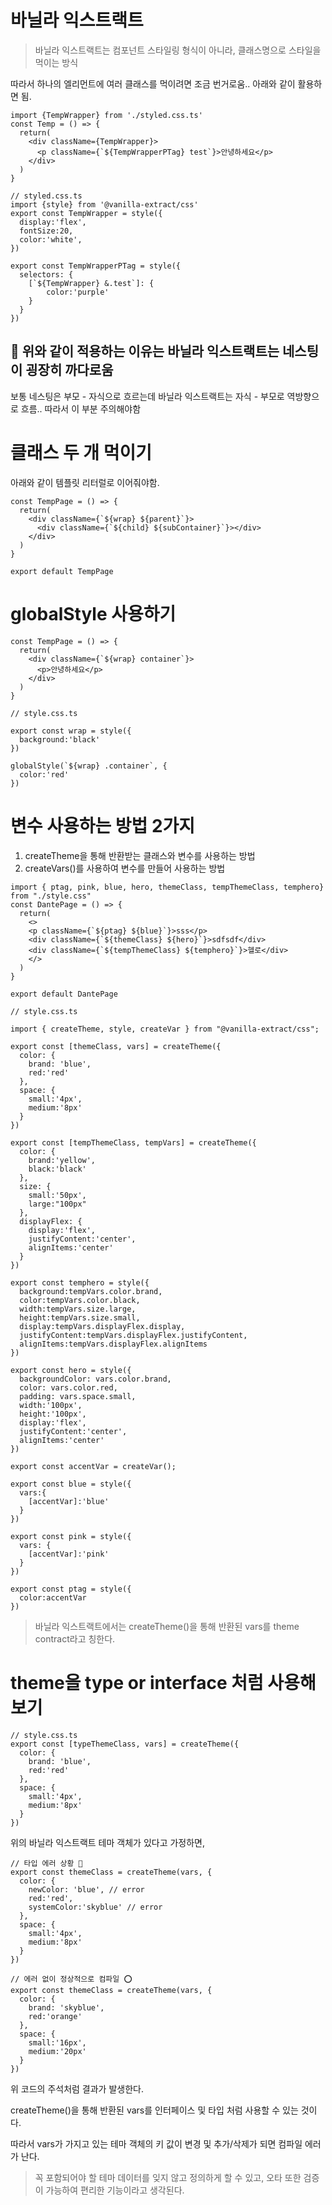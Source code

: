 # 바닐라 익스트랙트 

> 바닐라 익스트랙트는 컴포넌트 스타일링 형식이 아니라, 클래스명으로 스타일을 먹이는 방식

따라서 하나의 엘리먼트에 여러 클래스를 먹이려면 조금 번거로움..
아래와 같이 활용하면 됨.

```tsx
import {TempWrapper} from './styled.css.ts'
const Temp = () => {
  return(
    <div className={TempWrapper}>
      <p className={`${TempWrapperPTag} test`}>안녕하세요</p>
    </div>
  )
}

// styled.css.ts
import {style} from '@vanilla-extract/css'
export const TempWrapper = style({
  display:'flex',
  fontSize:20,
  color:'white',
})

export const TempWrapperPTag = style({
  selectors: {
    [`${TempWrapper} &.test`]: {
        color:'purple'
    }
  }
})
```

## 📌 위와 같이 적용하는 이유는 바닐라 익스트랙트는 네스팅이 굉장히 까다로움

보통 네스팅은 부모 - 자식으로 흐르는데 바닐라 익스트랙트는 자식 - 부모로 역방향으로 흐름.. 따라서 이 부분 주의해야함



# 클래스 두 개 먹이기
아래와 같이 템플릿 리터럴로 이어줘야함.
```tsx
const TempPage = () => {
  return(
    <div className={`${wrap} ${parent}`}>
      <div className={`${child} ${subContainer}`}></div>
    </div>
  )
}

export default TempPage
```

# globalStyle 사용하기
```tsx
const TempPage = () => {
  return(
    <div className={`${wrap} container`}>
      <p>안녕하세요</p>
    </div>
  )
}

// style.css.ts

export const wrap = style({
  background:'black'
})

globalStyle(`${wrap} .container`, {
  color:'red'
})
```

# 변수 사용하는 방법 2가지
1. createTheme을 통해 반환받는 클래스와 변수를 사용하는 방법
2. createVars()를 사용하여 변수를 만들어 사용하는 방법

```tsx
import { ptag, pink, blue, hero, themeClass, tempThemeClass, temphero} from "./style.css"
const DantePage = () => {
  return(
    <>
    <p className={`${ptag} ${blue}`}>sss</p>
    <div className={`${themeClass} ${hero}`}>sdfsdf</div>
    <div className={`${tempThemeClass} ${temphero}`}>헬로</div>
    </>
  )
}

export default DantePage

// style.css.ts

import { createTheme, style, createVar } from "@vanilla-extract/css";

export const [themeClass, vars] = createTheme({
  color: {
    brand: 'blue',
    red:'red'
  },
  space: {
    small:'4px',
    medium:'8px'
  }
})

export const [tempThemeClass, tempVars] = createTheme({
  color: {
    brand:'yellow',
    black:'black'
  },
  size: {
    small:'50px',
    large:"100px"
  },
  displayFlex: {
    display:'flex',
    justifyContent:'center',
    alignItems:'center'
  }
})

export const temphero = style({
  background:tempVars.color.brand,
  color:tempVars.color.black,
  width:tempVars.size.large,
  height:tempVars.size.small,
  display:tempVars.displayFlex.display,
  justifyContent:tempVars.displayFlex.justifyContent,
  alignItems:tempVars.displayFlex.alignItems
})

export const hero = style({
  backgroundColor: vars.color.brand,
  color: vars.color.red,
  padding: vars.space.small,
  width:'100px',
  height:'100px',
  display:'flex',
  justifyContent:'center',
  alignItems:'center'
})

export const accentVar = createVar();

export const blue = style({
  vars:{
    [accentVar]:'blue'
  }
})

export const pink = style({
  vars: {
    [accentVar]:'pink'
  }
})

export const ptag = style({
  color:accentVar
})
```

> 바닐라 익스트랙트에서는 createTheme()을 통해 반환된 vars를 theme contract라고 칭한다.

# theme을 type or interface 처럼 사용해보기

```tsx
// style.css.ts
export const [typeThemeClass, vars] = createTheme({
  color: {
    brand: 'blue',
    red:'red'
  },
  space: {
    small:'4px',
    medium:'8px'
  }
})
```

위의 바닐라 익스트랙트 테마 객체가 있다고 가정하면,

```tsx
// 타입 에러 상황 🚫
export const themeClass = createTheme(vars, {
  color: {
    newColor: 'blue', // error
    red:'red',
    systemColor:'skyblue' // error
  },
  space: {
    small:'4px',
    medium:'8px'
  }
})

// 에러 없이 정상적으로 컴파일 ⭕️
export const themeClass = createTheme(vars, {
  color: {
    brand: 'skyblue',
    red:'orange'
  },
  space: {
    small:'16px',
    medium:'20px'
  }
})
```

위 코드의 주석처럼 결과가 발생한다.

createTheme()을 통해 반환된 vars를 인터페이스 및 타입 처럼 사용할 수 있는 것이다.

따라서 vars가 가지고 있는 테마 객체의 키 값이 변경 및 추가/삭제가 되면 컴파일 에러가 난다.

> 꼭 포함되어야 할 테마 데이터를 잊지 않고 정의하게 할 수 있고, 오타 또한 검증이 가능하여 편리한 기능이라고 생각된다.